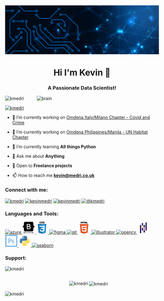 [![MasterHead](https://github.com/kmedri/kmedri/blob/main/header.gif)]("https://github.com/kmedri")
<h1 align="center">Hi I'm Kevin 👋</h1>
<h3 align="center">A Passionate Data Scientist!</h3>

<img align="right" alt="brain" width="400" src="https://github.com/kmedri/kmedri/blob/main/ai-brain.gif">

<p align="left"> <img src="https://komarev.com/ghpvc/?username=kmedri&label=Profile%20views&color=0e75b6&style=flat" alt="kmedri" /> </p>

<p align="left"> <a href="https://twitter.com/kmedri" target="blank"><img src="https://img.shields.io/twitter/follow/kmedri?logo=twitter&style=for-the-badge" alt="kmedri" /></a> </p>

- 💎 I’m currently working on [Omdena Italy/Milano Chapter - Covid and Crime](https://omdena.com/chapter-challenges/assessing-the-impact-of-covid-19-on-crime-rates-in-italy/)

- 🔭 I’m currently working on [Omdena Philippines/Manila - UN Habitat Chapter](https://omdena.com/local-chapters/manila-philippines-chapter/)

- 🌱 I’m currently learning **All things Python**

- 💬 Ask me about **Anything**

- 🙋 Open to **Freelance projects**

- 📫 How to reach me **kevin@medri.co.uk**

<h3 align="left">Connect with me:</h3>
<p align="left">
<a href="https://twitter.com/kmedri" target="blank"><img align="center" src="https://raw.githubusercontent.com/rahuldkjain/github-profile-readme-generator/master/src/images/icons/Social/twitter.svg" alt="kmedri" height="30" width="40" /></a>
<a href="https://linkedin.com/in/kevinmedri" target="blank"><img align="center" src="https://raw.githubusercontent.com/rahuldkjain/github-profile-readme-generator/master/src/images/icons/Social/linked-in-alt.svg" alt="kevinmedri" height="30" width="40" /></a>
<a href="https://kaggle.com/kevinmedri" target="blank"><img align="center" src="https://raw.githubusercontent.com/rahuldkjain/github-profile-readme-generator/master/src/images/icons/Social/kaggle.svg" alt="kevinmedri" height="30" width="40" /></a>
<a href="https://medium.com/@kmedri" target="blank"><img align="center" src="https://raw.githubusercontent.com/rahuldkjain/github-profile-readme-generator/master/src/images/icons/Social/medium.svg" alt="@kmedri" height="30" width="40" /></a>
</p>

<h3 align="left">Languages and Tools:</h3>
<p align="left"> <a href="https://azure.microsoft.com/en-in/" target="_blank" rel="noreferrer"> <img src="https://www.vectorlogo.zone/logos/microsoft_azure/microsoft_azure-icon.svg" alt="azure" width="40" height="40"/> </a> <a href="https://getbootstrap.com" target="_blank" rel="noreferrer"> <img src="https://raw.githubusercontent.com/devicons/devicon/master/icons/bootstrap/bootstrap-plain-wordmark.svg" alt="bootstrap" width="40" height="40"/> </a> <a href="https://www.w3schools.com/css/" target="_blank" rel="noreferrer"> <img src="https://raw.githubusercontent.com/devicons/devicon/master/icons/css3/css3-original-wordmark.svg" alt="css3" width="40" height="40"/> </a> <a href="https://www.figma.com/" target="_blank" rel="noreferrer"> <img src="https://www.vectorlogo.zone/logos/figma/figma-icon.svg" alt="figma" width="40" height="40"/> </a> <a href="https://git-scm.com/" target="_blank" rel="noreferrer"> <img src="https://www.vectorlogo.zone/logos/git-scm/git-scm-icon.svg" alt="git" width="40" height="40"/> </a> <a href="https://www.w3.org/html/" target="_blank" rel="noreferrer"> <img src="https://raw.githubusercontent.com/devicons/devicon/master/icons/html5/html5-original-wordmark.svg" alt="html5" width="40" height="40"/> </a> <a href="https://www.adobe.com/in/products/illustrator.html" target="_blank" rel="noreferrer"> <img src="https://www.vectorlogo.zone/logos/adobe_illustrator/adobe_illustrator-icon.svg" alt="illustrator" width="40" height="40"/> </a> <a href="https://opencv.org/" target="_blank" rel="noreferrer"> <img src="https://www.vectorlogo.zone/logos/opencv/opencv-icon.svg" alt="opencv" width="40" height="40"/> </a> <a href="https://pandas.pydata.org/" target="_blank" rel="noreferrer"> <img src="https://raw.githubusercontent.com/devicons/devicon/2ae2a900d2f041da66e950e4d48052658d850630/icons/pandas/pandas-original.svg" alt="pandas" width="40" height="40"/> </a> <a href="https://www.photoshop.com/en" target="_blank" rel="noreferrer"> <img src="https://raw.githubusercontent.com/devicons/devicon/master/icons/photoshop/photoshop-line.svg" alt="photoshop" width="40" height="40"/> </a> <a href="https://www.python.org" target="_blank" rel="noreferrer"> <img src="https://raw.githubusercontent.com/devicons/devicon/master/icons/python/python-original.svg" alt="python" width="40" height="40"/> </a> <a href="https://seaborn.pydata.org/" target="_blank" rel="noreferrer"> <img src="https://seaborn.pydata.org/_images/logo-mark-lightbg.svg" alt="seaborn" width="40" height="40"/> </a> </p>

<h3 align="left">Support:</h3>
<p><a href="https://www.buymeacoffee.com/kmedri"> <img align="left" src="https://cdn.buymeacoffee.com/buttons/v2/default-yellow.png" height="50" width="210" alt="kmedri" /></a></p><br><br>

<p><img align="left" src="https://github-readme-stats.vercel.app/api/top-langs?username=kmedri&show_icons=true&locale=en&layout=compact" alt="kmedri" /></p>

<p>&nbsp;<img align="center" src="https://github-readme-stats.vercel.app/api?username=kmedri&show_icons=true&locale=en" alt="kmedri" /></p>

<p><img align="center" src="https://github-readme-streak-stats.herokuapp.com/?user=kmedri&" alt="kmedri" /></p>
